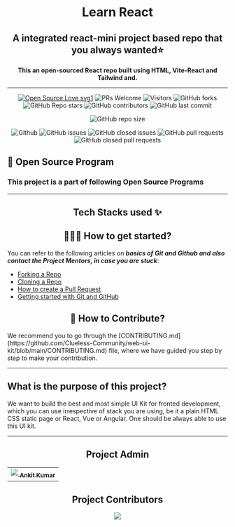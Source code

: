 <h1 align='center'>Learn React</h1>
<h2 align='center'>A integrated react-mini project based repo that you always wanted⭐</h2>
<p align='center'> <b>This an open-sourced React repo built using HTML, Vite-React and Tailwind and.</b><p>

 <hr>
 
 
 <div align="center">
 <p>

[![Open Source Love svg1](https://badges.frapsoft.com/os/v1/open-source.svg?v=103)](https://github.com/ellerbrock/open-source-badges/)
![PRs Welcome](https://img.shields.io/badge/PRs-welcome-brightgreen.svg?style=flat)
![Visitors](https://api.visitorbadge.io/api/visitors?path=TusharKesarwani%2FFront-End-Projects%20&countColor=%23263759&style=flat)
![GitHub forks](https://img.shields.io/github/forks/Kumar-Ankit56/Learn-React)
![GitHub Repo stars](https://img.shields.io/github/stars/Kumar-Ankit56/Learn-React)
![GitHub contributors](https://img.shields.io/github/contributors/Kumar-Ankit56/Learn-React)
![GitHub last commit](https://img.shields.io/github/last-commit/Kumar-Ankit56/Learn-React)
  
![GitHub repo size](https://img.shields.io/github/repo-size/Kumar-Ankit56/Learn-React)

![Github](https://img.shields.io/github/license/Kumar-Ankit56/Learn-React)
![GitHub issues](https://img.shields.io/github/issues/Kumar-Ankit56/Learn-React)
![GitHub closed issues](https://img.shields.io/github/issues-closed-raw/Kumar-Ankit56/Learn-React)
![GitHub pull requests](https://img.shields.io/github/issues-pr/Kumar-Ankit56/Learn-React)
![GitHub closed pull requests](https://img.shields.io/github/issues-pr-closed/Kumar-Ankit56/Learn-React)
 </p>
</div>

## 📌 Open Source Program

 ### This project is a part of following Open Source Programs

---
<h2 align= center> Tech Stacks used ✨ </h2>

<h2 align=center> 👨🏻‍💻 How to get started? </h2> 

You can refer to the following articles on **_basics of Git and Github and also contact the Project Mentors, in case you are stuck_**:

- [Forking a Repo](https://help.github.com/en/github/getting-started-with-github/fork-a-repo)
- [Cloning a Repo](https://help.github.com/en/desktop/contributing-to-projects/creating-a-pull-request)
- [How to create a Pull Request](https://opensource.com/article/19/7/create-pull-request-github)
- [Getting started with Git and GitHub](https://towardsdatascience.com/getting-started-with-git-and-github-6fcd0f2d4ac6)

<h2 align=center> 📝 How to Contribute? </h2>  
We recommend you to go through the [CONTRIBUTING.md](https://github.com/Clueless-Community/web-ui-kit/blob/main/CONTRIBUTING.md) file, where we have guided you step by step to make your contribution.

---
## What is the purpose of this project?
    

We want to build the best and most simple UI Kit for fronted development, which you can use irrespective of stack you are using, be it a plain HTML CSS static page or React, Vue or Angular. One should be always able to use this UI kit.

---

<h2 align=center>Project Admin</h2> 
<table align="center">
	<tr >
    <td align="center">
            <a href="https://github.com/Kumar-Ankit56">
               <img src='https://www.linkpicture.com/q/profile-pic_8.png' type='image'>
              <sub><b>Ankit Kumar</b></sub>
            </a>
   </td>
  </tr>
</table>

<h2 align="center"> Project Contributors </h2> 

<div align="center">
    <a href="https://github.com/Kumar-Ankit56/Learn-React/graphs/contributors">
    <img src="https://contrib.rocks/image?repo=Kumar-Ankit56/Learn-React" />
    </a>
</div>
